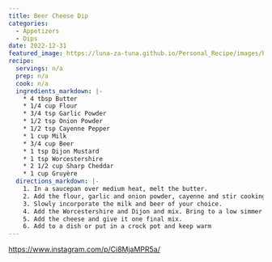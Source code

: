 ```yaml
---
title: Beer Cheese Dip
categories:
  - Appetizers
  - Dips
date: 2022-12-31
featured_image: https://luna-za-tuna.github.io/Personal_Recipe/images/beer_cheese_dip.jpg
recipe:
  servings: n/a
  prep: n/a
  cook: n/a
  ingredients_markdown: |-
    * 4 tbsp Butter
    * 1/4 cup Flour
    * 3/4 tsp Garlic Powder
    * 1/2 tsp Onion Powder
    * 1/2 tsp Cayenne Pepper
    * 1 cup Milk
    * 3/4 cup Beer
    * 1 tsp Dijon Mustard
    * 1 tsp Worcestershire
    * 2 1/2 cup Sharp Cheddar
    * 1 cup Gruyère
  directions_markdown: |-
    1. In a saucepan over medium heat, melt the butter. 
    2. Add the flour, garlic and onion powder, cayenne and stir cooking for 1 minute. 
    3. Slowly incorporate the milk and beer of your choice. 
    4. Add the Worcestershire and Dijon and mix. Bring to a low simmer then remove the heat. 
    5. Add the cheese and give it one final mix. 
    6. Add to a dish or put in a crock pot and keep warm
---
```

<https://www.instagram.com/p/Ci8MjaMPR5a/>